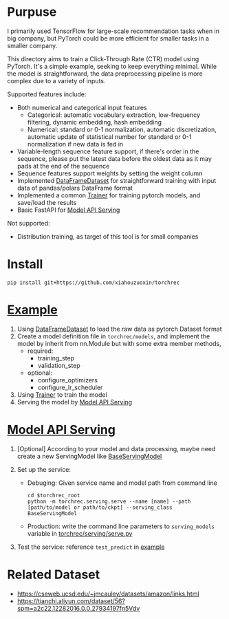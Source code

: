 # Purpuse

I primarily used TensorFlow for large-scale recommendation tasks when in big company, but PyTorch could be more efficient for smaller tasks in a smaller company.

This directory aims to train a Click-Through Rate (CTR) model using PyTorch. It's a simple example, seeking to keep everything minimal. While the model is straightforward, the data preprocessing pipeline is more complex due to a variety of inputs.

Supported features include:

* Both numerical and categorical input features
  * Categorical: automatic vocabulary extraction, low-frequency filtering, dynamic embedding, hash embedding
  * Numerical: standard or 0-1 normalization, automatic discretization, automatic update of statistical number for standard or 0-1 normalization if new data is fed in
* Variable-length sequence feature support, if there's order in the sequence, please put the latest data before the oldest data as it may pads at the end of the sequence
* Sequence features support weights by setting the weight column
* Implemented [DataFrameDataset](./torchrec/dataset.py) for straightforward training with input data of pandas/polars DataFrame format
* Implemented a common [Trainer](./torchrec/trainer.py) for training pytorch models, and save/load the results
* Basic FastAPI for [Model API Serving](./torchrec/serving/serve.py)

Not supported:

- Distribution training, as target of this tool is for small companies

# Install

```
pip install git+https://github.com/xiahouzuoxin/torchrec
```

# [Example](./examples/train_amazon.ipynb)

1. Using [DataFrameDataset](./torchrec/dataset.py) to load the raw data as pytorch Dataset format
2. Create a model definition file in `torchrec/models`, and implement the model by inherit from nn.Module but with some extra member methods,
    - required:
      - training_step
      - validation_step
    - optional:
      - configure_optimizers
      - configure_lr_scheduler
3. Using [Trainer](./torchrec/trainer.py) to train the model
4. Serving the model by [Model API Serving](./torchrec/serving/serve.py)

# [Model API Serving](./torchrec/serving/serve.py)

1. [Optional] According to your model and data processing, maybe need create a new ServingModel like [BaseServingModel](./torchrec/serving/model_def.py)
2. Set up the service:
    - Debuging: Given service name and model path from command line
      ```
      cd $torchrec_root
      python -m torchrec.serving.serve --name [name] --path [path/to/model or path/to/ckpt] --serving_class BaseServingModel
      ```
    - Production: write the command line parameters to `serving_models` variable in [torchrec/serving/serve.py](torchrec/serving/serve.py)

3. Test the service: reference `test_predict` in [example](./examples/train_amazon.ipynb)

# Related Dataset

- https://cseweb.ucsd.edu/~jmcauley/datasets/amazon/links.html
- https://tianchi.aliyun.com/dataset/56?spm=a2c22.12282016.0.0.27934197fn5Vdv
